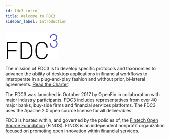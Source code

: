 ```yaml
---
id: fdc3-intro
title: Welcome to FDC3
sidebar_label: Introduction
---
```

![FDC3](assets/fdc3-logo.png)

The mission of FDC3 is to develop specific protocols and taxonomies to advance the ability of desktop applications in financial workflows to interoperate in a plug-and-play fashion and without prior, bi-lateral agreements. [Read the Charter](fdc3-charter.md).

The FDC3 was launched in October 2017 by OpenFin in collaboration with major industry participants. FDC3 includes representatives from over 40 major banks, buy-side firms and financial services platforms. The FDC3 uses the Apache 2.0 open source license for all deliverables.

FDC3 is hosted within, and governed by the policies of, the [Fintech Open Source Foundation](http://finos.org/) (FINOS). FINOS is an independent nonprofit organization focused on promoting open innovation within financial services.